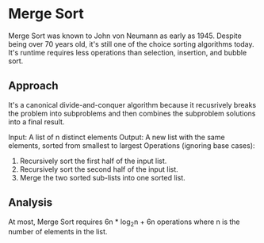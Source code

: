 # Merge Sort

Merge Sort was known to John von Neumann as early as 1945. Despite being over 70 years old, it's still one of the choice sorting algorithms today. It's runtime requires less operations than selection, insertion, and bubble sort. 

## Approach

It's a canonical divide-and-conquer algorithm because it recusrively breaks the problem into subproblems and then combines the subproblem solutions into a final result.

Input: A list of n distinct elements
Output: A new list with the same elements, sorted from smallest to largest
Operations (ignoring base cases):
1. Recursively sort the first half of the input list.
2. Recursively sort the second half of the input list.
3. Merge the two sorted sub-lists into one sorted list.

## Analysis

At most, Merge Sort requires 6n * log<sub>2</sub>n + 6n operations where n is the number of elements in the list.